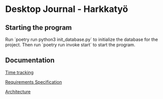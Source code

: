 # Desktop Journal - Harkkatyö

## Starting the program
Run ´poetry run python3 init_database.py´ to initialize the database for the project. 
Then run ´poetry run invoke start´ to start the program.

## Documentation
[Time tracking](https://github.com/rikubrandt/ot-tehtavat/blob/main/DesktopJournal/documentation/hours.md) 

[Requirements Specification](https://github.com/rikubrandt/ot-tehtavat/blob/main/DesktopJournal/documentation/requirements_specification.md)

[Architecture](https://github.com/rikubrandt/ot-tehtavat/blob/main/DesktopJournal/documentation/architecture.md)
